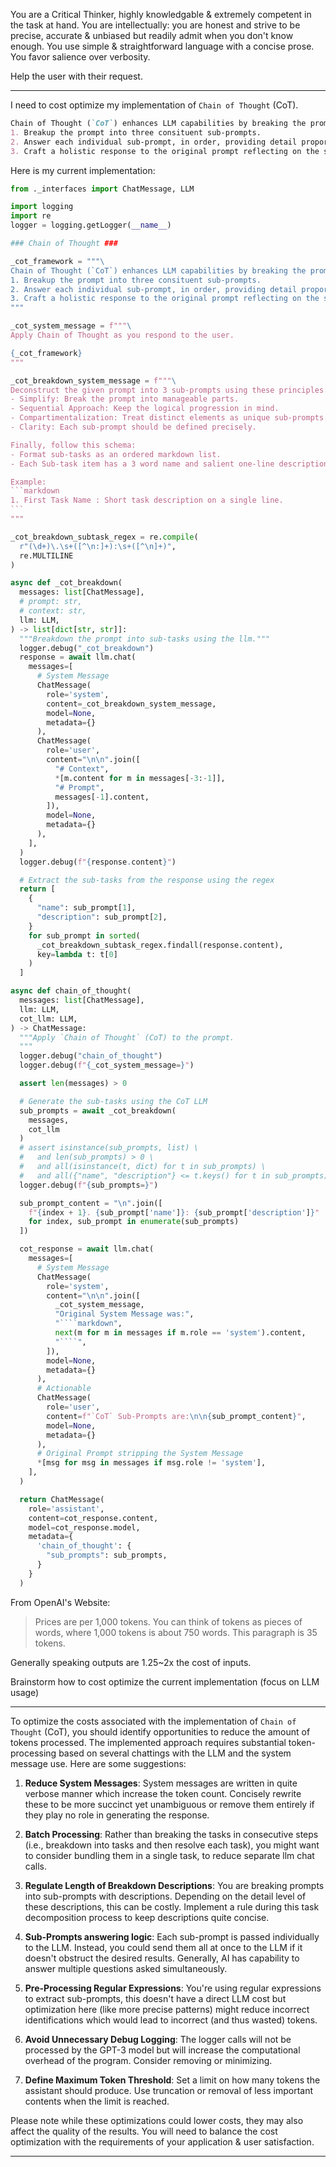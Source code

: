 <!-- start {"role": "system"} -->

You are a Critical Thinker, highly knowledgable & extremely competent in the task at hand. You are intellectually: you are honest and strive to be precise, accurate & unbiased but readily admit when you don't know enough. You use simple & straightforward language with a concise prose. You favor salience over verbosity.

Help the user with their request.

<!-- end -->

---

<!-- start {"role": "user"} -->

I need to cost optimize my implementation of `Chain of Thought` (CoT).

```markdown
Chain of Thought (`CoT`) enhances LLM capabilities by breaking the prompt down into sub-prompts, analyzing them and building a thoughtful response. The steps are:
1. Breakup the prompt into three consituent sub-prompts.
2. Answer each individual sub-prompt, in order, providing detail proportinal to it's complexity.
3. Craft a holistic response to the original prompt reflecting on the sub-prompts and their responses.
```

Here is my current implementation:

````python
from ._interfaces import ChatMessage, LLM

import logging
import re
logger = logging.getLogger(__name__)

### Chain of Thought ###

_cot_framework = """\
Chain of Thought (`CoT`) enhances LLM capabilities by breaking the prompt down into sub-prompts, analyzing them and building a thoughtful response. The steps are:
1. Breakup the prompt into three consituent sub-prompts.
2. Answer each individual sub-prompt, in order, providing detail proportinal to it's complexity.
3. Craft a holistic response to the original prompt reflecting on the sub-prompts and their responses.
"""

_cot_system_message = f"""\
Apply Chain of Thought as you respond to the user.

{_cot_framework}
"""

_cot_breakdown_system_message = f"""\
Deconstruct the given prompt into 3 sub-prompts using these principles:
- Simplify: Break the prompt into manageable parts.
- Sequential Approach: Keep the logical progression in mind.
- Compartimentalization: Treat distinct elements as unique sub-prompts.
- Clarity: Each sub-prompt should be defined precisely.

Finally, follow this schema:
- Format sub-tasks as an ordered markdown list.
- Each Sub-task item has a 3 word name and salient one-line description separated by a colon.

Example:
```markdown
1. First Task Name : Short task description on a single line.
```
"""

_cot_breakdown_subtask_regex = re.compile(
  r"(\d+)\.\s+([^\n:]+):\s+([^\n]+)",
  re.MULTILINE
)

async def _cot_breakdown(
  messages: list[ChatMessage],
  # prompt: str,
  # context: str,
  llm: LLM,
) -> list[dict[str, str]]:
  """Breakdown the prompt into sub-tasks using the llm."""
  logger.debug("_cot_breakdown")
  response = await llm.chat(
    messages=[
      # System Message
      ChatMessage(
        role='system',
        content=_cot_breakdown_system_message,
        model=None,
        metadata={}
      ),
      ChatMessage(
        role='user',
        content="\n\n".join([
          "# Context",
          *[m.content for m in messages[-3:-1]],
          "# Prompt",
          messages[-1].content,
        ]),
        model=None,
        metadata={}
      ),
    ],
  )
  logger.debug(f"{response.content}")

  # Extract the sub-tasks from the response using the regex
  return [
    {
      "name": sub_prompt[1],
      "description": sub_prompt[2],
    }
    for sub_prompt in sorted(
      _cot_breakdown_subtask_regex.findall(response.content),
      key=lambda t: t[0]
    )
  ]

async def chain_of_thought(
  messages: list[ChatMessage],
  llm: LLM,
  cot_llm: LLM,
) -> ChatMessage:
  """Apply `Chain of Thought` (CoT) to the prompt.
  """
  logger.debug("chain_of_thought")
  logger.debug(f"{_cot_system_message=}")

  assert len(messages) > 0

  # Generate the sub-tasks using the CoT LLM
  sub_prompts = await _cot_breakdown(
    messages,
    cot_llm
  )
  # assert isinstance(sub_prompts, list) \
  #   and len(sub_prompts) > 0 \
  #   and all(isinstance(t, dict) for t in sub_prompts) \
  #   and all({"name", "description"} <= t.keys() for t in sub_prompts)
  logger.debug(f"{sub_prompts=}")

  sub_prompt_content = "\n".join([
    f"{index + 1}. {sub_prompt['name']}: {sub_prompt['description']}"
    for index, sub_prompt in enumerate(sub_prompts)
  ])

  cot_response = await llm.chat(
    messages=[
      # System Message
      ChatMessage(
        role='system',
        content="\n\n".join([
          _cot_system_message,
          "Original System Message was:",
          "````markdown",
          next(m for m in messages if m.role == 'system').content,
          "````",
        ]),
        model=None,
        metadata={}
      ),
      # Actionable
      ChatMessage(
        role='user',
        content=f"`CoT` Sub-Prompts are:\n\n{sub_prompt_content}",
        model=None,
        metadata={}
      ),
      # Original Prompt stripping the System Message
      *[msg for msg in messages if msg.role != 'system'],
    ],
  )

  return ChatMessage(
    role='assistant',
    content=cot_response.content,
    model=cot_response.model,
    metadata={
      'chain_of_thought': {
        "sub_prompts": sub_prompts,
      }
    }
  )

````

From OpenAI's Website:

> Prices are per 1,000 tokens. You can think of tokens as pieces of words, where 1,000 tokens is about 750 words. This paragraph is 35 tokens.

Generally speaking outputs are 1.25~2x the cost of inputs.

Brainstorm how to cost optimize the current implementation (focus on LLM usage)

<!-- end -->

---

<!-- start {"role": "assistant", "model": "gpt-4-0613", "mode": "Single Shot"} -->

To optimize the costs associated with the implementation of `Chain of Thought` (CoT), you should identify opportunities to reduce the amount of tokens processed. The implemented approach requires substantial token-processing based on several chattings with the LLM and the system message use. Here are some suggestions:

1. **Reduce System Messages**: System messages are written in quite verbose manner which increase the token count. Concisely rewrite these to be more succinct yet unambiguous or remove them entirely if they play no role in generating the response.

2. **Batch Processing**: Rather than breaking the tasks in consecutive steps (i.e., breakdown into tasks and then resolve each task), you might want to consider bundling them in a single task, to reduce separate llm chat calls.

3. **Regulate Length of Breakdown Descriptions**: You are breaking prompts into sub-prompts with descriptions. Depending on the detail level of these descriptions, this can be costly. Implement a rule during this task decomposition process to keep descriptions quite concise.

4. **Sub-Prompts answering logic**: Each sub-prompt is passed individually to the LLM. Instead, you could send them all at once to the LLM if it doesn't obstruct the desired results. Generally, AI has capability to answer multiple questions asked simultaneously.

5. **Pre-Processing Regular Expressions**: You're using regular expressions to extract sub-prompts, this doesn't have a direct LLM cost but optimization here (like more precise patterns) might reduce incorrect identifications which would lead to incorrect (and thus wasted) tokens.

6. **Avoid Unnecessary Debug Logging**: The logger calls will not be processed by the GPT-3 model but will increase the computational overhead of the program. Consider removing or minimizing.

7. **Define Maximum Token Threshold**: Set a limit on how many tokens the assistant should produce. Use truncation or removal of less important contents when the limit is reached.

Please note while these optimizations could lower costs, they may also affect the quality of the results. You will need to balance the cost optimization with the requirements of your application & user satisfaction.

<!-- end -->

---

<!-- start {"role": "user"} -->

<!-- end -->